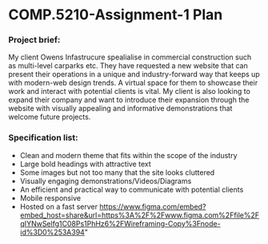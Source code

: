# COMP.5210-Assignment-1 Plan

### Project brief:
My client Owens Infastrucure spealialise in commercial construction such as multi-level carparks etc. They have requested a new website that can present their operations in a unique and industry-forward way that keeps up with modern-web design trends. A virtual space for them to showcase their work and interact with potential clients is vital. My client is also looking to expand their company and want to introduce their expansion through the website with visually appealing and informative demonstrations that welcome future projects.
### Specification list:

+ Clean and modern theme that fits within the scope of the industry
+ Large bold headings with attractive text
+ Some images but not too many that the site looks cluttered
+ Visually engaging demonstrations/Videos/Diagrams
+ An efficient and practical way to communicate with potential clients
+ Mobile responsive
+ Hosted on a fast server
https://www.figma.com/embed?embed_host=share&url=https%3A%2F%2Fwww.figma.com%2Ffile%2FqIYNwSelfg1C08Ps1PhHz6%2FWireframing-Copy%3Fnode-id%3D0%253A394" 
